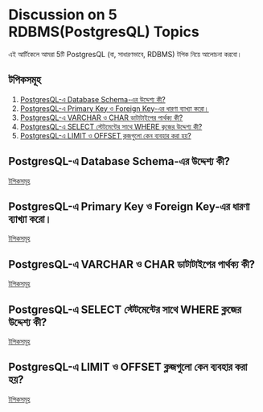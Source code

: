# Discussion on 5 RDBMS(PostgresQL) Topics

এই আর্টিকেলে আমরা 5টি PostgresQL (বা, সাধারণভাবে, RDBMS) টপিক  নিয়ে আলোচনা করবো।

<h2 id="topics">টপিকসমূহ</h2>

1. <a href="#topic-1">PostgresQL-এ Database Schema-এর উদ্দেশ্য কী?</a>
2. <a href="#topic-2">PostgresQL-এ Primary Key ও Foreign Key-এর ধারণা ব্যাখ্যা করো।</a>
3. <a href="#topic-3">PostgresQL-এ VARCHAR ও CHAR ডাটাটাইপের পার্থক্য কী?</a>
4. <a href="#topic-4">PostgresQL-এ SELECT স্টেটমেন্টের সাথে WHERE ক্লজের উদ্দেশ্য কী?</a>
5. <a href="#topic-5">PostgresQL-এ LIMIT ও OFFSET ক্লজগুলো কেন ব্যবহার করা হয়?</a>

<h2>PostgresQL-এ Database Schema-এর উদ্দেশ্য কী?</h2>
<a href="#topics">টপিকসমূহ</a>

<h2>PostgresQL-এ Primary Key ও Foreign Key-এর ধারণা ব্যাখ্যা করো।</h2>
<a href="#topics">টপিকসমূহ</a>

<h2>PostgresQL-এ VARCHAR ও CHAR ডাটাটাইপের পার্থক্য কী?</h2>
<a href="#topics">টপিকসমূহ</a>

<h2>PostgresQL-এ SELECT স্টেটমেন্টের সাথে WHERE ক্লজের উদ্দেশ্য কী?</h2>
<a href="#topics">টপিকসমূহ</a>

<h2>PostgresQL-এ LIMIT ও OFFSET ক্লজগুলো কেন ব্যবহার করা হয়?</h2>
<a href="#topics">টপিকসমূহ</a>
